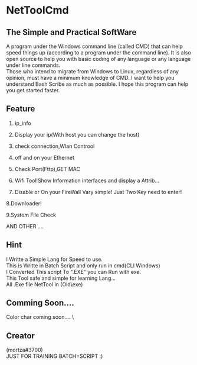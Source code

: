 # NetToolCmd
## The Simple and Practical SoftWare
A program under the Windows command line (called CMD) that can help speed things up (according to a program under the command line).
It is also open source to help you with basic coding of any language or any language under line commands.  
Those who intend to migrate from Windows to Linux, regardless of any opinion, must have a minimum knowledge of CMD. 
I want to help you understand Bash Scribe as much as possible. I hope this program can help you get started faster. 

## Feature

1. ip_info 

2. Display your ip(With host you can change the host)

3. check connection,Wlan Controol 

4. off and on your Ethernet 

5. Check Port(Fttp),GET MAC 

6. Wifi Tool!Show Information interfaces and display a Attrib... 

7. Disable or On your FireWall Vary simple! Just Two Key need to enter! 

8.Downloader!

9.System File Check

AND OTHER ....
## Hint
I Writte a Simple Lang for Speed to use. \
This is Writte in Batch Script and only run in cmd(CLI Windows) \
I Converted This script To ".EXE" you can Run with exe. \
This Tool safe and simple for learning Lang... \
All .Exe file NetTool in (Old\exe)
## Comming Soon....
Color char coming soon.... \
## Creator
(mortza#3700) \
JUST FOR TRAINING BATCH=SCRIPT :)

